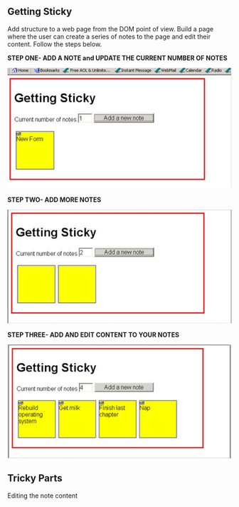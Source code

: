 ## Getting Sticky

Add structure to a web page from the DOM point of view. Build a page where the user can create a series of notes to the page and edit their content. Follow the steps below.

**STEP ONE- ADD A NOTE and UPDATE THE CURRENT NUMBER OF NOTES** 

![](assets/asset1.png?raw=true)


**STEP TWO- ADD MORE NOTES** 

![](assets/asset2.png?raw=true)


**STEP THREE- ADD AND EDIT CONTENT TO YOUR NOTES** 

![](assets/asset3.png?raw=true)


## Tricky Parts
 Editing the note content


